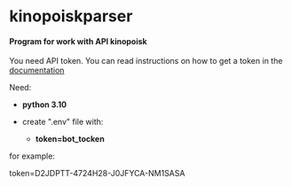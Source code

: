 # kinopoiskparser

#### Program for work with API kinopoisk

You need API token. You can read instructions on how to get a token in the 
[documentation](https://api.kinopoisk.dev/v1/documentation#/)

Need: 
+ **python 3.10**

+ create ".env" file with:  
  + **token=bot_tocken**


for example:

token=D2JDPTT-4724H28-J0JFYCA-NM1SASA